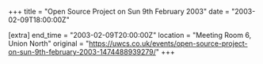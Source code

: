 +++
title = "Open Source Project on Sun 9th February 2003"
date = "2003-02-09T18:00:00Z"

[extra]
end_time = "2003-02-09T20:00:00Z"
location = "Meeting Room 6, Union North"
original = "https://uwcs.co.uk/events/open-source-project-on-sun-9th-february-2003-1474488939279/"
+++



